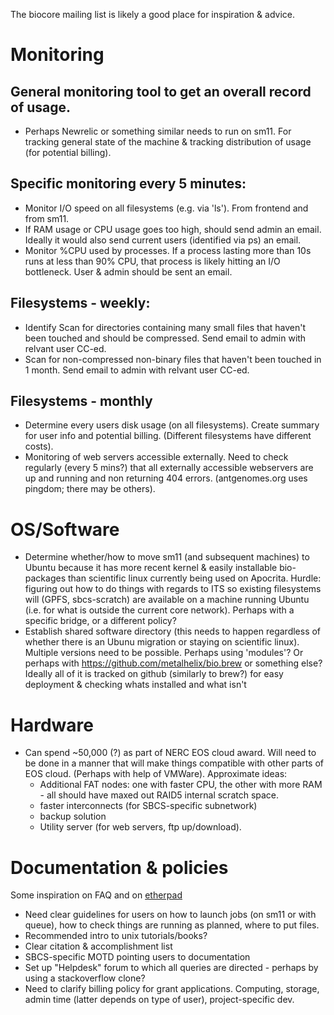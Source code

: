 The biocore mailing list is likely a good place for inspiration & advice. 

# Monitoring

## General monitoring tool to get an overall record of usage. 

* Perhaps Newrelic or something similar needs to run on sm11. For tracking general state of the machine & tracking distribution of usage (for potential billing). 
   
## Specific monitoring every 5 minutes:

* Monitor I/O speed on all filesystems (e.g. via 'ls'). From frontend and from sm11. 
* If RAM usage or CPU usage goes too high, should send admin an email. Ideally it would also send current users (identified via ps) an email. 
* Monitor %CPU used by processes. If a process lasting more than 10s runs at less than 90% CPU, that process is likely hitting an I/O bottleneck. User & admin should be sent an email.

## Filesystems - weekly:

* Identify Scan for directories containing many small files that haven't been touched and should be compressed. Send email to admin with relvant user CC-ed. 
* Scan for non-compressed non-binary files that haven't been touched in 1 month. Send email to admin with relvant user CC-ed. 

## Filesystems - monthly

* Determine every users disk usage (on all filesystems). Create summary for user info and potential billing. (Different filesystems have different costs).
* Monitoring of web servers accessible externally. Need to check regularly (every 5 mins?) that all externally accessible webservers are up and running and non returning 404 errors. (antgenomes.org uses pingdom; there may be others).

# OS/Software

* Determine whether/how to move sm11 (and subsequent machines) to Ubuntu because it has more recent kernel & easily installable bio-packages than scientific linux currently being used on Apocrita. Hurdle: figuring out how to do things with regards to ITS so existing filesystems will (GPFS, sbcs-scratch) are available on a machine running Ubuntu (i.e. for what is outside the current core network). Perhaps with a specific bridge, or a different policy?
* Establish shared software directory (this needs to happen regardless of whether there is an Ubunu migration or staying on scientific linux). Multiple versions need to be possible. Perhaps using 'modules'? Or perhaps with https://github.com/metalhelix/bio.brew or something else?  Ideally all of it is tracked on github (similarly to brew?) for easy deployment & checking whats installed and what isn't

# Hardware 

* Can spend ~50,000 (?) as part of NERC EOS cloud award. Will need to be done in a manner that will make things compatible with other parts of EOS cloud. (Perhaps with help of VMWare). Approximate ideas: 
   * Additional FAT nodes: one with faster CPU, the other with more RAM - all should have maxed out RAID5 internal scratch space. 
   * faster interconnects (for SBCS-specific subnetwork)
   * backup solution
   * Utility server (for web servers, ftp up/download). 

# Documentation & policies

Some inspiration on FAQ and on [etherpad][1] 

* Need clear guidelines for users on how to launch jobs (on sm11 or with queue), how to check things are running as planned, where to put files. 
* Recommended intro to unix tutorials/books?
* Clear citation & accomplishment list
* SBCS-specific MOTD pointing users to documentation
* Set up "Helpdesk" forum to which all queries are directed - perhaps by using a stackoverflow clone? 
* Need to clarify billing policy for grant applications. Computing, storage, admin time (latter depends on type of user), project-specific dev.


[1]: https://etherpad.mozilla.org/qmulsbcsbioinfo

